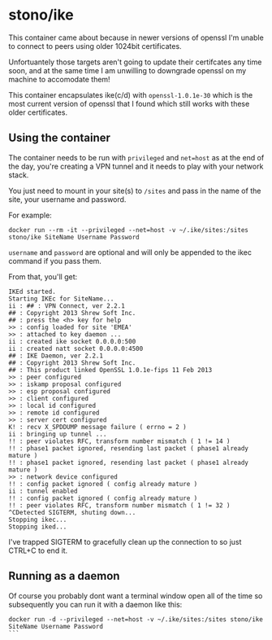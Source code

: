 # stono/ike
This container came about because in newer versions of openssl I'm unable to connect to peers using older 1024bit certificates.

Unfortuantely those targets aren't going to update their certifcates any time soon, and at the same time I am unwilling to downgrade openssl on my machine to accomodate them!  

This container encapsulates ike(c/d) with `openssl-1.0.1e-30` which is the most current version of openssl that I found which still works with these older certificates.

## Using the container
The container needs to be run with `privileged` and `net=host` as at the end of the day, you're creating a VPN tunnel and it needs to play with your network stack.

You just need to mount in your site(s) to `/sites` and pass in the name of the site, your username and password.

For example:
```
docker run --rm -it --privileged --net=host -v ~/.ike/sites:/sites stono/ike SiteName Username Password
```

`username` and `password` are optional and will only be appended to the ikec command if you pass them.

From that, you'll get:
```
IKEd started.
Starting IKEc for SiteName...
ii : ## : VPN Connect, ver 2.2.1
## : Copyright 2013 Shrew Soft Inc.
## : press the <h> key for help
>> : config loaded for site 'EMEA'
>> : attached to key daemon ...
ii : created ike socket 0.0.0.0:500
ii : created natt socket 0.0.0.0:4500
## : IKE Daemon, ver 2.2.1
## : Copyright 2013 Shrew Soft Inc.
## : This product linked OpenSSL 1.0.1e-fips 11 Feb 2013
>> : peer configured
>> : iskamp proposal configured
>> : esp proposal configured
>> : client configured
>> : local id configured
>> : remote id configured
>> : server cert configured
K! : recv X_SPDDUMP message failure ( errno = 2 )
ii : bringing up tunnel ...
!! : peer violates RFC, transform number mismatch ( 1 != 14 )
!! : phase1 packet ignored, resending last packet ( phase1 already mature )
!! : phase1 packet ignored, resending last packet ( phase1 already mature )
>> : network device configured
!! : config packet ignored ( config already mature )
ii : tunnel enabled
!! : config packet ignored ( config already mature )
!! : peer violates RFC, transform number mismatch ( 1 != 32 )
^CDetected SIGTERM, shuting down...
Stopping ikec...
Stopping iked...
```

I've trapped SIGTERM to gracefully clean up the connection to so just CTRL+C to end it.

## Running as a daemon
Of course you probably dont want a terminal window open all of the time so subsequently you can run it with a daemon like this:

````
docker run -d --privileged --net=host -v ~/.ike/sites:/sites stono/ike SiteName Username Password
```

